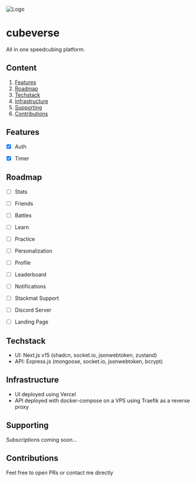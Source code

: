 ![Logo](client/app/favicon.ico)

# cubeverse

 All in one speedcubing platform.

## Content

1. [Features](#features)
2. [Roadmap](#roadmap)
3. [Techstack](#features)
4. [Infrastructure](#infrastructure)
5. [Supporting](#supporting)
6. [Contributions](#contributions)


## Features

- [x] Auth
- [x] Timer


## Roadmap

- [ ] Stats
- [ ] Friends
- [ ] Battles
- [ ] Learn
- [ ] Practice
- [ ] Personalization
- [ ] Profile
- [ ] Leaderboard
- [ ] Notifications
- [ ] Stackmat Support
- [ ] Discord Server
- [ ] Landing Page


## Techstack

- UI: Next.js v15 (shadcn, socket.io, jsonwebtoken, zustand)
- API: Express.js (mongoose, socket.io, jsonwebtoken, bcrypt)


## Infrastructure

- UI deployed using Vercel
- API deployed with docker-compose on a VPS using Traefik as a reverse proxy


## Supporting

Subscriptions coming soon...


## Contributions

Feel free to open PRs or contact me directly